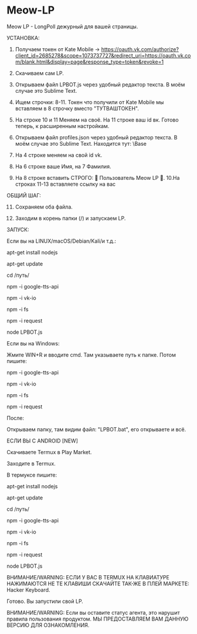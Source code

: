 # Meow-LP

Meow LP - LongPoll дежурный для вашей страницы.

УСТАНОВКА:

1. Получаем токен от Kate Mobile -> https://oauth.vk.com/authorize?client_id=2685278&scope=1073737727&redirect_uri=https://oauth.vk.com/blank.html&display=page&response_type=token&revoke=1
2. Скачиваем сам LP.
3. Открываем файл LPBOT.js через удобный редактор текста. В моём случае это Sublime Text. 
4. Ищем строчки: 8-11. Токен что получили от Kate Mobile мы вставляем в 8 строчку вместо "ТУТВАШТОКЕН". 
5. На строке 10 и 11 Меняем на своё. На 11 строке ваш id вк. 
Готово теперь, к расширенным настройкам.

6. Открываем файл profiles.json через удобный редактор текста. В моём случае это Sublime Text. Находится тут: \Base
7. На 4 строке меняем на свой id vk.
8. На 6 строке ваше Имя, на 7 Фамилия.
9. На 8 строке вставить СТРОГО: 👼 Пользователь Meow LP 👼.
10.На строках 11-13 вставляете ссылку на вас

ОБЩИЙ ШАГ:

11. Сохраняем оба файла.

12. Заходим в корень папки (/) и запускаем LP.

ЗАПУСК: 

Если вы на LINUX/macOS/Debian/Kali/и т.д.:

apt-get install nodejs

apt-get update

cd /путь/

npm -i google-tts-api

npm -i vk-io

npm -i fs

npm -i request

node LPBOT.js

Если вы на Windows:

Жмите WIN+R и вводите cmd. Там указываете путь к папке. Потом пишите:

npm -i google-tts-api

npm -i vk-io

npm -i fs

npm -i request

После:

Открываем папку, там видим файл: "LPBOT.bat", его открываете и всё.

ЕСЛИ ВЫ С ANDROID [NEW]

Скачиваете Termux в Play Market.

Заходите в Termux.

В термуксе пишите:

apt-get install nodejs

apt-get update

cd /путь/

npm -i google-tts-api

npm -i vk-io

npm -i fs

npm -i request

node LPBOT.js

ВНИМАНИЕ/WARNING: ЕСЛИ У ВАС В TERMUX НА КЛАВИАТУРЕ НАЖИМАЮТСЯ НЕ ТЕ КЛАВИШИ СКАЧАЙТЕ ТАК-ЖЕ В ПЛЕЙ МАРКЕТЕ: Hacker Keyboard.

Готово. Вы запустили свой LP.

ВНИМАНИЕ/WARNING: Если вы оставите статус агента, это нарушит правила пользования продуктом. МЫ ПРЕДОСТАВЛЯЕМ ВАМ ДАННУЮ ВЕРСИЮ ДЛЯ ОЗНАКОМЛЕНИЯ.
